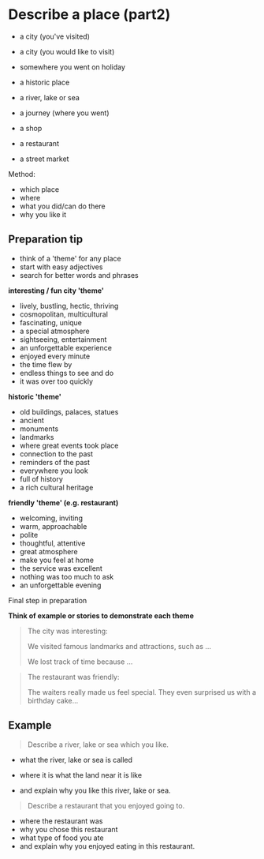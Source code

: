 # Describe a place (part2)

- a city (you've visited)
- a city (you would like to visit)
- somewhere you went on holiday
- a historic place
- a river, lake or sea
- a journey (where you went)

- a shop
- a restaurant
- a street market

Method:

- which place
- where
- what you did/can do there
- why you like it

## Preparation tip

- think of a 'theme' for any place
- start with easy adjectives
- search for better words and phrases

**interesting / fun city 'theme'**

- lively, bustling, hectic, thriving
- cosmopolitan, multicultural
- fascinating, unique
- a special atmosphere
- sightseeing, entertainment
- an unforgettable experience
- enjoyed every minute
- the time flew by
- endless things to see and do
- it was over too quickly

**historic 'theme'**

- old buildings, palaces, statues
- ancient
- monuments
- landmarks
- where great events took place
- connection to the past
- reminders of the past
- everywhere you look
- full of history
- a rich cultural heritage

**friendly 'theme' (e.g. restaurant)**

- welcoming, inviting
- warm, approachable
- polite
- thoughtful, attentive
- great atmosphere
- make you feel at home
- the service was excellent
- nothing was too much to ask
- an unforgettable evening

Final step in preparation

**Think of example or stories to demonstrate each theme**

> The city was interesting:
>
> We visited famous landmarks and attractions, such as ...
>
> We lost track of time because ...

> The restaurant was friendly:
>
> The waiters really made us feel special. They even surprised us with a birthday cake...

## Example

> Describe a river, lake or sea which you like.

- what the river, lake or sea is called

- where it is what the land near it is like

- and explain why you like this river, lake or sea.

>  Describe a restaurant that you enjoyed going to.

- where the restaurant was
- why you chose this restaurant
- what type of food you ate
- and explain why you enjoyed eating in this restaurant.